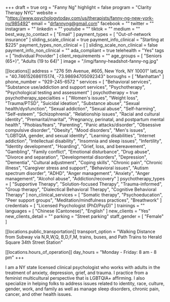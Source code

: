 +++
draft = true
org = "Fanny Ng"
highlight = false
program = "Clarity Therapy NYC"
website = "https://www.psychologytoday.com/us/therapists/fanny-ng-new-york-ny/985492"
email = "drfannyng@gmail.com"
facebook = ""
twitter = ""
instagram = ""
linkedin = ""
youtube = ""
tiktok = ""
medium = ""
best_way_to_contact = [ "Email" ]
payment_types = [ "Out-of-network insurance" ]
sliding_scale_clinical = true
payment_info_clinical = "Starting at $225"
payment_types_non_clinical = [ ]
sliding_scale_non_clinical = false
payment_info_non_clinical = ""
ada_compliant = true
telehealth = "Yes"
tags = [ "Individual Provider" ]
client_requirements = ""
age_groups = [ "Seniors (65+)", "Adults (19 to 64)" ]
image = "/img/fanny-headshot-fanny-ng.jpg"

[[locations]]
address = "276 5th Avenue, #605, New York, NY 10001"
latLng = "40.746152686115174, -73.98694705092343"
boroughs = [ "Manhattan" ]
phone_number = "929-245-6572 "
services = [
  "Behavioral services",
  "Substance use/addiction and support services",
  "Psychotherapy",
  "Psychological testing and assessment"
]
psychotherapy = true
psychotherapy_specialties = [
  "Women's issues",
  "Weight loss",
  "Trauma/PTSD",
  "Suicidal ideation",
  "Substance abuse",
  "Sexual health/dysfunction",
  "Sexual addiction",
  "Sexual abuse",
  "Self-harming",
  "Self-esteem",
  "Schizophrenia",
  "Relationship issues",
  "Racial and cultural identity",
  "Premarital/marital",
  "Pregnancy, perinatal, and postpartum mental health",
  "Phobias/fears",
  "Parenting",
  "Panic attacks/disorder",
  "Obsessive compulsive disorder",
  "Obesity",
  "Mood disorders",
  "Men's issues",
  "LGBTQIA, gender, and sexual identity",
  "Learning disabilities",
  "Internet addiction",
  "Intellectual disability",
  "Insomnia and sleep issues",
  "Infertility",
  "Identity development",
  "Hoarding",
  "Grief, loss, and bereavement",
  "Gambling",
  "Family conflict",
  "Emotional disturbance",
  "Drug abuse",
  "Divorce and separation",
  "Developmental disorders",
  "Depression",
  "Dementia",
  "Cultural adjustment",
  "Coping skills",
  "Chronic pain",
  "Chronic illness",
  "Caregiver stress and support",
  "Behavioral issues",
  "Autism spectrum disorder",
  "ADHD",
  "Anger management",
  "Anxiety",
  "Anger management",
  "Alcohol abuse",
  "Addiction/recovery"
]
psychotherapy_types = [
  "Supportive Therapy",
  "Solution-focused Therapy",
  "Trauma-informed",
  "Group therapy",
  "Dialectical Behavioral Therapy",
  "Cognitive Behavioral Therapy"
]
non_clinical_services = [
  "Somatic therapy",
  "Psychoeducation",
  "Peer support groups",
  "Meditation/mindfulness practices",
  "Breathwork"
]
credentials = [ "Licensed Psychologist (PhD/PsyD)" ]
trainings = ""
languages = [ "Chinese (Cantonese)", "English" ]
new_clients = "Yes"
new_clients_detail = ""
parking = "Street parking"
staff_gender = [ "Female" ]

  [[locations.public_transportation]]
  transport_option = "Walking Distance from Subway via N,R,W,Q, B,D,F,M, trains, buses, and Path Trains to Herald Square 34th Street Station"

  [[locations.hours_of_operation]]
  day_hours = "Monday - Friday: 8 am - 8 pm"
+++

I am a NY state licensed clinical psychologist who works with adults in the treatment of anxiety, depression, grief, and trauma. I practice from a feminist multicultural perspective that is LGBTQIA+ affirming. I also specialize in helping folks to address issues related to identity, race, culture, gender, work, and family as well as manage sleep disorders, chronic pain, cancer, and other health issues.
